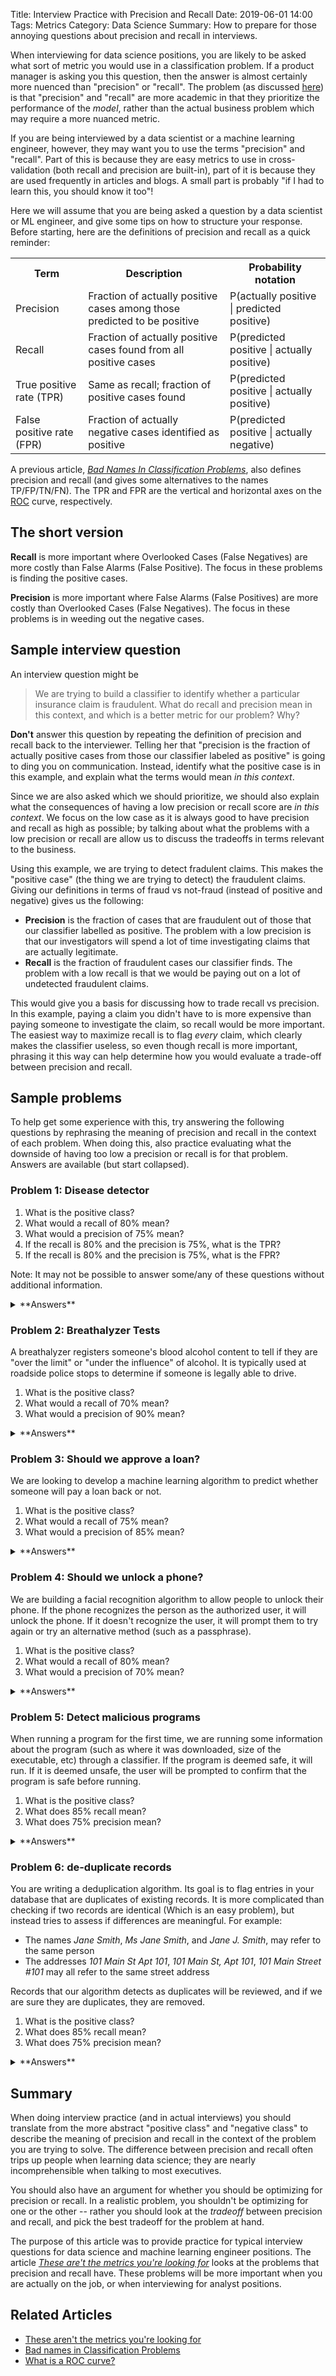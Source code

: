 Title: Interview Practice with Precision and Recall 
Date: 2019-06-01 14:00
Tags: Metrics
Category: Data Science 
Summary: How to prepare for those annoying questions about precision and recall in interviews.

When interviewing for data science positions, you are likely to be asked what sort of metric you would use in a classification problem. If a product manager is asking you this question, then the answer is almost certainly more nuenced than "precision" or "recall". The problem (as discussed [here]()) is that "precision" and "recall" are more academic in that they prioritize the performance of the _model_, rather than the actual business problem which may require a more nuanced metric.

If you are being interviewed by a data scientist or a machine learning engineer, however,  they may want you to use the terms "precision" and "recall". Part of this is because they are easy metrics to use in cross-validation (both recall and precision are built-in), part of it is because they are used frequently in articles and blogs. A small part is probably "if I had to learn this, you should know it too"! 

Here we will assume that you are being asked a question by a data scientist or ML engineer, and give some tips on how to structure your response. Before starting, here are the definitions of precision and recall as a quick reminder:

<table>
<tr>
  <th>Term</th>
  <th>Description</th>
  <th>Probability notation</th>
</tr>
<tr>
  <td>Precision</td>
  <td>Fraction of actually positive cases among those predicted to be positive</td>
  <td> P(actually positive | predicted positive)</td>
</tr>
<tr>
  <td>Recall</td>
  <td>Fraction of actually positive cases found from all positive cases</td>
  <td> P(predicted positive | actually positive)</td>
</tr>
<tr>
  <td>True positive rate (TPR)</td>
  <td>Same as recall; fraction of positive cases found</td>
  <td>P(predicted positive | actually positive)</td>
</tr>
<tr>
  <td>False positive rate (FPR)</td>
  <td>Fraction of actually negative cases identified as positive </td>
  <td>P(predicted positive | actually negative)</td>
</tr>
</table>

A previous article, [_Bad Names In Classification Problems_](/the-bad-names-in-classification-problems.html), also defines precision and recall (and gives some alternatives to the names TP/FP/TN/FN). The TPR and FPR are the vertical and horizontal axes on the [ROC](/what-is-a-roc-curve-a-visualization-with-credit-scores.html) curve, respectively.

## The short version

**Recall** is more important where Overlooked Cases (False Negatives) are more costly than False Alarms (False Positive). The focus in these problems is finding the positive cases. 

**Precision** is more important where False Alarms (False Positives) are more costly than Overlooked Cases (False Negatives). The focus in these problems is in weeding out the negative cases. 

## Sample interview question

An interview question might be 
> We are trying to build a classifier to identify whether a particular insurance claim is fraudulent. What do recall and precision mean in this context, and which is a better metric for our problem? Why?

**Don't** answer this question by repeating the definition of precision and recall back to the interviewer. Telling her that "precision is the fraction of actually positive cases from those our classifier labeled as positive" is going to ding you on communication. Instead, identify what the positive case is in this example, and explain what the terms would mean _in this context_. 

Since we are also asked which we should prioritize, we should also explain what the consequences of having a low precision or recall score are _in this context_. We focus on the low case as it is always good to have precision and recall as high as possible; by talking about what the problems with a low precision or recall are allow us to discuss the tradeoffs in terms relevant to the business.

Using this example, we are trying to detect fradulent claims. This makes the "positive case" (the thing we are trying to detect) the fraudulent claims. Giving our definitions in terms of fraud vs not-fraud (instead of positive and negative) gives us the following:

* __Precision__ is the fraction of cases that are fraudulent out of those that our classifier labelled as positive. The problem with a low precision is that our investigators will spend a lot of time investigating claims that are actually legitimate.
* __Recall__ is the fraction of fraudulent cases our classifier finds. The problem with a low recall is that we would be paying out on a lot of undetected fraudulent claims.

This would give you a basis for discussing how to trade recall vs precision. In this example, paying a claim you didn't have to is more expensive than paying someone to investigate the claim, so recall would be more important. The easiest way to maximize recall is to flag _every_ claim, which clearly makes the classifier useless, so even though recall is more important, phrasing it this way can help determine how you would evaluate a trade-off between precision and recall.

## Sample problems

To help get some experience with this, try answering the following questions by rephrasing the meaning of precision and recall in the context of each problem. When doing this, also practice evaluating what the downside of having too low a precision or recall is for that problem. Answers are available (but start collapsed).

### Problem 1: Disease detector

1. What is the positive class?
2. What would a recall of 80% mean?
3. What would a precision of 75% mean?
4. If the recall is 80% and the precision is 75%, what is the TPR?
5. If the recall is 80% and the precision is 75%, what is the FPR?

Note: It may not be possible to answer some/any of these questions without additional information.

<details markdown=1>
<summary>**Answers**</summary>

1. The positive class is the presence of the disease.
2. A recall of 80% would mean that 80% of the positive cases were found by the detector (if you submitted the entire population). Alternatively, a recall of 80% means that there is an 80% chance of someone with the disease setting off the detector. The problem with a low recall score is that we would miss people that were unhealthy. If the recall is 80%, we are would not detect 20% of the sick population.
3. A precision of 75% means 75% of the times the detector went off, they were actually positive cases. The problem with a low precision score is spending time having people undergo further screenings or using medication unnecessarily. In this example, 25% of the people we flagged as being sick would have unnecessary followups.
4. TPR is the same as recall; in this case it is 80%. 
5. The FPR cannot be found from the information given.

Let's look at the last claim in more detail. There are four numbers in the confusion matrix, but if we double all of them, our metrics don't change (i.e. the things we measure such as precision, recall, etc are normalized to the population). Given that we only have two independent numbers (precision and recall) we cannot expect to recover all the different metrics. We would expect given _three_ independent numbers, however, we could. (The number is three because all metrics can be written in terms of the four number TP/FP/TN/FN, but our metrics don't depend on the sum of these four numbers).

How do we _know_ that FPR is one of the numbers we cannot recover from precision and recall alone? We could try an algebraic proof, but that isn't that useful for an interview. Instead, let's use the precision and recall given, but assume the percentage of people affected by the disease (the _baserate_) is different in the two cases. By showing we get different numbers for the FPR, we can conclude we cannot calculate the FPR without additional information such as the baserate.


Consider a population with 1200 people, and 5% of the population (60 people) have the disease.

- 80% recall states that we can detect 80% of these people, ie. 48 of the 60 will be detected.
- 75% precision states that 75% of those detected have the disease, ie. the 48 detected people make up 75% of the detections. The classifier classifies 64 people as having the disease, 48 correctly and 16 times incorrectly.
- The FPR is the fraction of the healthy population that set off the detector. There are 1140 healthy people, and 16 of them set off the detector, so the FPR is 16/1140=1.4%.


What if the baserate had been 10% instead? Then we have 120 people out of 1200 that have the disease.

- 80% recall tells us that 96 people with the disease will be detected (80% of the 120 diseased people)
- 75% precision tells us 128 people will set off the detector (96 people is 75% of 128, the other 32 people that set off the detector are healthy)
- The FPR is the fraction of the healthy population (1080) that set off the detector (25% of 128 = 32). The FPR is 32/1080 = 3%.


Since our rate changes depending on the assumed baserate, we can conclude that we don't have enough information from precision and recall alone to calculate the FPR.

</details>


### Problem 2: Breathalyzer Tests

A breathalyzer registers someone's blood alcohol content to tell if they are "over the limit" or "under the influence" of alcohol. It is typically used at roadside police stops to determine if someone is legally able to drive.

1. What is the positive class?
2. What would a recall of 70% mean?
3. What would a precision of 90% mean?

<details markdown=1>
<summary>**Answers**</summary>

1. The postive case would be detecting someone with blood alcohol content (BAC) over the limit.
2. A recall of 70% means there is a 70% chance of someone who has a BAC over the limit of setting off the detector. A low recall would mean that people wiht high BAC are not gettin caught when stopped.
3. A precision of 90% means that 90% of the people who blow a positive result actually have a BAC that is too high. Low precision would mean that a significant fraction of the people who blow a positive result would have a follow-up test (such as a blood test) or a ticket when they were within the legal limit.

If people failing the breathalyzer are immediately ticketed, and have to contest the ticket, then it is preferrable to favor high precision (i.e. ensure that we only give tickets to those that we think are actually guilty, at the expense of letting some guilty people go). If they have to be submitted to a different field test (e.g. blood test) then we can be a little less insistent on precision, as the cost of falsely flagging someone is to pass them on to a secondary test.

This example also shows one of the limitations of precision and recall as measures. If the legal limit is 0.08%, failing to flag someone that has 0.0805% counts as much against recall as failing to flag someone with a 0.10% BAC. Likewise, flagging someone with a 0.0795% counts as much against precision as flagging someone with 0.03%. In a real application, you would want to emphasize precision close to the limit, but transition to prioritizing recall for people well over the limit.

For a breathalyzer, the input is generally just chemical, and we simply have to pick a threshold. If we are looking at a machine learning algorithm that has access to demographic information, we should be very careful when discretizing a continuous variable into two categories and treating mild infractions the same as serious ones.

</details>

### Problem 3: Should we approve a loan?

We are looking to develop a machine learning algorithm to predict whether someone will pay a loan back or not.

1. What is the positive class?
2. What would a recall of 75% mean?
3. What would a precision of 85% mean?

<details markdown=1>
<summary>**Answers**</summary>

1. The positive class are the borrowers that pay back the loans.
2. 75% recall means that 75% of the borrowers that would pay back the loan are approved by our system. We miss 25% of people that would have paid us back by rejecting them. In general, the problem with a low recall is that we are rejecting customers who we would have paid us back (and for whom we would have made interest).
3. 85% precision means that of all the loans we approve, 85% pay us back. The remaining 15% of approved loans go into default. The problem with a low precision is that we are approving loans that are defaulting.

In this example we would generally prefer to emphasize precision over recall, as approving a bad loan (and losing the capital investment) is more costly than missing out on the profit we could make from a good loan. 

We have to be a little careful here too, as we are binarizing a continuous variable: there is a difference between someone who defaults after paying 1 year of a 5 year loan, and someone who defaults after paying 4 years of a 5 year loan. A product manager might expect you to look at the expected loss of a customer and threshold on that as a more useful (and nuanced) metric, rather than precision.

</details>


### Problem 4: Should we unlock a phone? 

We are building a facial recognition algorithm to allow people to unlock their phone. If the phone recognizes the person as the authorized user, it will unlock the phone. If it doesn't recognize the user, it will prompt them to try again or try an alternative method (such as a passphrase).

1. What is the positive class?
2. What would a recall of 80% mean?
3. What would a precision of 70% mean? 

<details markdown=1>
<summary>**Answers**</summary>

1. The positive class is recognizing the user as authorized.
2. 80% recall means 80% of the times the authorized user tries to use this feature, the phone unlocks. The remaining 20% of the time, the authorized user was asked to try again or use a passphase.
3. 70% precision means that out of all the times the phone was unlocked using this feature, it was unlocked by an authorized user. The remaining 30% of the times it was unlocked, it allowed in someone that was not authorized.

Precision is the more important metric here: if precision is low that means this device isn't securing information very well on your phone. If recall is low, it just means the user has to try again (perhaps from a different angle) or resort to using a passphrase. This adds more friction, and users are likely to say the feature isn't worth the effort if recall is very low, but this is better than allowing people that look vaguely similar to unlock your phone (this would be high recall, low precision).

As a product manager, you would also care about how precision and recall are distributed amongst users. There is a huge difference between having a recall of 80% over all attempts, compared to it always working for 80% of the population, and never working for 20% of the population. The reality is unlikely to be this extreme, but there probably is a difference between the recall and precision rates based on gender and ethnicity. For image recognition, you should consider the following:

- Are there biases in the training data set? Often training sets will have some ethnic groups over-represented. Thankfully, this can be addressed by fixing the data set.
- Darker skin tones don't reflect as much light, which gives sensors less signal to work off. This can be overcome by taking images in brighter conditions, but it will mean that many image recognition algorithms will be more responsive to lighter skin tones than darker tones. There isn't a way to fix this (it's physics!) but you can handicap your algorithm to refuse to classify any person if the ambient brightness is too low (even if it is very confident it could identify a light skin toned person). This would mean that users would have a uniform experience, regardless of ethnic group.

</details>

### Problem 5: Detect malicious programs

When running a program for the first time, we are running some information about the program (such as where it was downloaded, size of the executable, etc) through a classifier. If the program is deemed safe, it will run. If it is deemed unsafe, the user will be prompted to confirm that the program is safe before running.

1. What is the positive class?
2. What does 85% recall mean?
3. What does 75% precision mean?

<details markdown=1>
<summary>**Answers**</summary>

1. The positive class is "this program is not safe to run" 
2. 85% recall means that 85% of unsafe programs are detected, and showed the prompt. The other 15% of malicous programs did not require a prompt.
3. A precision of 75% means that out of all the programs that set off the prompt, 75% of them were malicous. The other 25% of the times the dialog popped up, it was for programs that were fine.

In this case we would want to prioritize recall. The cost of letting a malicous program run is high, and the cost of incorrectly flagging a program is low - we just need to prompt the user whether or not we are sure. An extreme version of this is to flag every program, which would be a recall of 100% and a low precision; this is one of the few examples where this might be an acceptable tradeoff.

</details>

### Problem 6: de-duplicate records

You are writing a deduplication algorithm. Its goal is to flag entries in your database that are duplicates of existing records. It is more complicated than checking if two records are identical (Which is an easy problem), but instead tries to assess if differences are meaningful. For example:

- The names  _Jane Smith_, _Ms Jane Smith_, and  _Jane J. Smith_, may refer to the same person
- The addresses _101 Main St Apt 101_, _101 Main St, Apt 101_, _101 Main Street #101_ may all refer to the same street address

Records that our algorithm detects as duplicates will be reviewed, and if we are sure they are duplicates, they are removed.

1. What is the positive class?
2. What does 85% recall mean?
3. What does 75% precision mean?

<details markdown=1>
<summary>**Answers**</summary>

1. The positive class is the record is a duplicate
2. 85% recall means that 85% of the duplicate records are detected by our algorithm. The remaining 15% of duplicate records are not detected. The problem with a low recall is that we are not ending up with a clean database.
3. 75% precision means that 75% of the flagged records are actually duplicates, while the remaining 25% of the flagged records are not duplicates. The problem with a low precision is that we have a lot of irrelevant records to filter through.

In this case, recall is the more important metric as our goal is to clean our database. To get a better idea of how to determine how to manage the precision-recall tradeoff in this example, consider how much it costs for someone to review a records, and what the impact of keeping a duplicate record in the database are.

</details>

## Summary

When doing interview practice (and in actual interviews) you should translate from the more abstract "positive class" and "negative class" to describe the meaning of precision and recall in the context of the problem you are trying to solve. The difference between precision and recall often trips up people when learning data science; they are nearly incomprehensible when talking to most executives.

You should also have an argument for whether you should be optimizing for precision or recall. In a realistic problem, you shouldn't be optimizing for one or the other -- rather you should look at the _tradeoff_ between precision and recall, and pick the best tradeoff for the problem at hand.

The purpose of this article was to provide practice for typical interview questions for data science and machine learning engineer positions. The article [_These are't the metrics you're looking for_]() looks at the problems that precision and recall have. These problems will be more important when you are actually on the job, or when interviewing for analyst positions.

## Related Articles

* [These aren't the metrics you're looking for]()
* [Bad names in Classification Problems](/the-bad-names-in-classification-problems.html)
* [What is a ROC curve?](/what-is-a-roc-curve-a-visualization-with-credit-scores.html)
